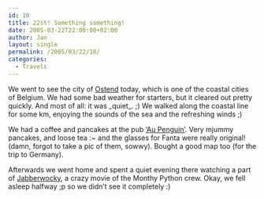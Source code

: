 ```yaml
---
id: 10
title: 22st! Something something!
date: 2005-03-22T22:00:00+02:00
author: Jan
layout: single
permalink: /2005/03/22/10/
categories:
  - Travels
---
```

We went to see the city of [Ostend](https://sadevil.org/piwigo/index.php/category/13-ostend) today, which is one of the coastal cities of Belgium. We had some bad weather for starters, but it cleared out pretty quickly. And most of all: it was \_quiet\_. ;) We walked along the coastal line for some km, enjoying the sounds of the sea and the refreshing winds ;)

We had a coffee and pancakes at the pub [&#8216;Au Penguin&#8217;]("/assets/files/2005/03/IMG_0277-me.jpg). Very mjummy pancakes, and loose tea :~ and the glasses for Fanta were really original! (damn, forgot to take a pic of them, sowwy). Bought a good map too (for the trip to Germany).

Afterwards we went home and spent a quiet evening there watching a part of [Jabberwocky](http://www.imdb.com/title/tt0076221/), a crazy movie of the Monthy Python crew. Okay, we fell asleep halfway ;p so we didn&#8217;t see it completely :)